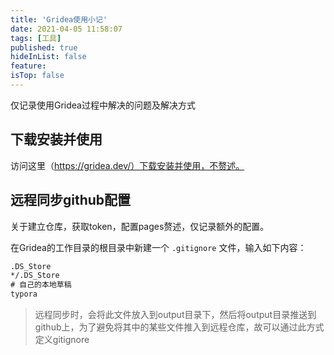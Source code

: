```yaml
---
title: 'Gridea使用小记'
date: 2021-04-05 11:58:07
tags: [工具]
published: true
hideInList: false
feature: 
isTop: false
---
```

仅记录使用Gridea过程中解决的问题及解决方式
<!-- more -->



## 下载安装并使用
访问这里（https://gridea.dev/）下载安装并使用，不赘述。

## 远程同步github配置
关于建立仓库，获取token，配置pages赘述，仅记录额外的配置。


在Gridea的工作目录的根目录中新建一个 `.gitignore` 文件，输入如下内容：
```txt
.DS_Store
*/.DS_Store
# 自己的本地草稿
typora
```
> 远程同步时，会将此文件放入到output目录下，然后将output目录推送到github上，为了避免将其中的某些文件推入到远程仓库，故可以通过此方式定义gitignore

